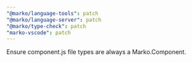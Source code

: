 ```yaml
---
"@marko/language-tools": patch
"@marko/language-server": patch
"@marko/type-check": patch
"marko-vscode": patch
---
```


Ensure component.js file types are always a Marko.Component.
